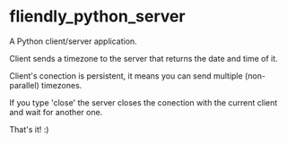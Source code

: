 # fliendly_python_server

A Python client/server application.

Client sends a timezone to the server that returns the date and time of it.

Client's conection is persistent, it means you can send multiple (non-parallel) timezones.

If you type 'close' the server closes the conection with the current client and wait for another one.

That's it! :)
